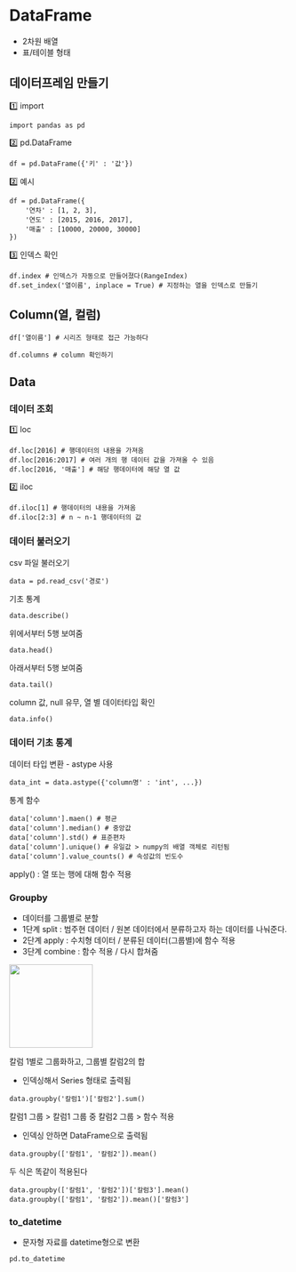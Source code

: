 # DataFrame 
- 2차원 배열
- 표/테이블 형태

## 데이터프레임 만들기
1️⃣ import
```
import pandas as pd
```
2️⃣ pd.DataFrame
```
df = pd.DataFrame({'키' : '값'})
```
2️⃣ 예시
```
df = pd.DataFrame({
    '연차' : [1, 2, 3],
    '연도' : [2015, 2016, 2017],
    '매출' : [10000, 20000, 30000]
})
```
3️⃣ 인덱스 확인
```
df.index # 인덱스가 자동으로 만들어졌다(RangeIndex)
df.set_index('열이름', inplace = True) # 지정하는 열을 인덱스로 만들기
```

## Column(열, 컬럼)
```
df['열이름'] # 시리즈 형태로 접근 가능하다
```
```
df.columns # column 확인하기
```

## Data
### 데이터 조회

1️⃣ loc
```
df.loc[2016] # 행데이터의 내용을 가져옴
df.loc[2016:2017] # 여러 개의 행 데이터 값을 가져올 수 있음
df.loc[2016, '매출'] # 해당 행데이터에 해당 열 값
```
2️⃣ iloc
```
df.iloc[1] # 행데이터의 내용을 가져옴
df.iloc[2:3] # n ~ n-1 행데이터의 값
```

### 데이터 불러오기
csv 파일 불러오기
```
data = pd.read_csv('경로')
```
기초 통계 
```
data.describe()
```
위에서부터 5행 보여줌
```
data.head()
```
아래서부터 5행 보여줌
```
data.tail()
``` 
column 값, null 유무, 열 별 데이터타입 확인
```
data.info()
```

### 데이터 기초 통계
데이터 타입 변환 - astype 사용
```
data_int = data.astype({'column명' : 'int', ...})
```
통계 함수
```
data['column'].maen() # 평균
data['column'].median() # 중앙값
data['column'].std() # 표준편차
data['column'].unique() # 유일값 > numpy의 배열 객체로 리턴됨
data['column'].value_counts() # 속성값의 빈도수
```
apply() : 열 또는 행에 대해 함수 적용

### Groupby
- 데이터를 그룹별로 분할
- 1단계 split : 범주현 데이터 / 원본 데이터에서 분류하고자 하는 데이터를 나눠준다.
- 2단계 apply : 수치형 데이터 / 분류된 데이터(그룹별)에 함수 적용
- 3단계 combine : 함수 적용 / 다시 합쳐줌

<img width="150" src="https://www.w3resource.com/w3r_images/pandas-groupby-split-apply-combine.svg">

칼럼 1별로 그룹화하고, 그룹별 칼럼2의 합
- 인덱싱해서 Series 형태로 출력됨
```
data.groupby('칼럼1')['칼럼2'].sum()
```
칼럼1 그룹 > 칼럼1 그룹 중 칼럼2 그룹 > 함수 적용
- 인덱싱 안하면 DataFrame으로 출력됨
```
data.groupby(['칼럼1', '칼럼2']).mean()
```

두 식은 똑같이 적용된다
```
data.groupby(['칼럼1', '칼럼2'])['칼럼3'].mean()
data.groupby(['칼럼1', '칼럼2']).mean()['칼럼3']
```

### to_datetime
- 문자형 자료를 datetime형으로 변환 
```
pd.to_datetime
```
